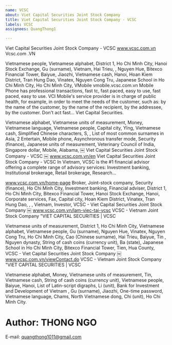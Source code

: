 ```yaml
---
name: VCSC
about: Viet Capital Securities Joint Stock Company
title: Viet Capital Securities Joint Stock Company - VCSC
labels: VCSC
assignees: QuangThong1

---
```


Viet Capital Securities Joint Stock Company - VCSC
 www.vcsc.com.vn
 Vcsc.com  .VN

 Vietnamese people, Vietnamese alphabet, District 1, Ho Chi Minh City, Hanoi Stock Exchange, Gu (surname), Vietnam, Hai Trieu, , Nguyen Hue, Bitexco Financial Tower, Baiyue, Jiaozhi, Vietnamese cash, Hanoi, Hoan Kiem District, Tran  Hung Dao, Vinatex, Nguyen Cong Tru, Japanese School in Ho Chi Minh City, Ho Chi Minh City,
 VMobile
 vmobile.vcsc.com.vn
 Mobile Phone has professional transactions, fast tc, fast paced, easy to use, fast paced, easy to use.  VCI Mobile's service provider is in charge of public health, for example, in order to meet the needs of the customer, such as: by the name of the customer, by the name of the recipient, by the addressee, by the customer.  Don't act fast... Viet Capital Securities.

 Vietnamese alphabet, Vietnamese units of measurement, Money, Vietnamese language, Vietnamese people, Capital city, Yīng, Vietnamese cash, Simplified Chinese characters, S, , List of most common surnames in Asia, 2 Entertain, Mobile phone, Asynchronous transfer mode, Security  (finance), Japanese units of measurement, Veterinary Council of India, Singapore dollar, Mobile, Alabama,
 ￼
 Viet Capital Securities Joint Stock Company - VCSC
 ￼ www.vcsc.com.vn/en
 Viet Capital Securities Joint Stock Company - VCSC In Vietnam, VCSC is the #1 financial advisor offering a complete range of advisory services: Investment banking, Institutional brokerage, Retail brokerage, Research...

 www.vcsc.com.vn/home-page Broker, Joint-stock company, Security (finance), Ho Chi Minh City, Investment banking, Financial adviser, District 1, Ho Chi Minh City, Bitexco Financial Tower, Hanoi Stock Exchange,  Hanoi, Corporate services, Fax, Capital city, Hoan Kiem District, Vinatex, Tran Hung Dao, , , Vietnam, Investor,
 VCSC - Viet Capital Securities Joint Stock Company
 ￼ www.vcsc.com.vn/lam-viec-tai-vcsc
 VCSC - Vietnam Joint Stock Company "VIET CAPITAL SECURITIES | VCSC

 Vietnamese units of measurement, District 1, Ho Chi Minh City, Vietnamese alphabet, Vietnamese people, Gu (surname), Nguyen Hue, Vinatex, Nguyen Cong Tru, Ho Chi Minh City, Cao (Chinese surname), Hai Trieu, Baiyue, Tin  , Nguyen dynasty, String of cash coins (currency unit), Ba (state), Japanese School in Ho Chi Minh City, Bitexco Financial Tower, Tien, Hua County,
 VCSC - Viet Capital Securities Joint Stock Company
 ￼ www.vcsc.com.vn/viewContact.do
 VCSC - Vietnam Joint Stock Company "VIET CAPITAL SECURITIES | VCSC

 Vietnamese alphabet, Money, Vietnamese units of measurement, Tin, Vietnamese cash, String of cash coins (currency unit), Vietnamese people, Baiyue, Hanoi, List of Latin-script digraphs, Li (unit), Bank for Investment and Development of Vietnam  , Gu (surname), Jiaozhi, One-time password, Vietnamese language, Chams, North Vietnamese dong, Chi (unit), Ho Chi Minh City.

# Author: THONG NGO
   E-mail: quangthong1011@gmail.com
